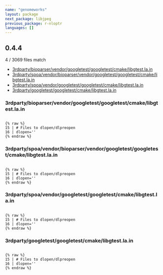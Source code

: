 ```yaml
---
name: "genomeworks"
layout: package
next_package: libjpeg
previous_package: r-nloptr
languages: []
---
```

## 0.4.4
4 / 3069 files match

 - [3rdparty/bioparser/vendor/googletest/googletest/cmake/libgtest.la.in](#3rdpartybioparservendorgoogletestgoogletestcmakelibgtestlain)
 - [3rdparty/spoa/vendor/bioparser/vendor/googletest/googletest/cmake/libgtest.la.in](#3rdpartyspoavendorbioparservendorgoogletestgoogletestcmakelibgtestlain)
 - [3rdparty/spoa/vendor/googletest/googletest/cmake/libgtest.la.in](#3rdpartyspoavendorgoogletestgoogletestcmakelibgtestlain)
 - [3rdparty/googletest/googletest/cmake/libgtest.la.in](#3rdpartygoogletestgoogletestcmakelibgtestlain)

### 3rdparty/bioparser/vendor/googletest/googletest/cmake/libgtest.la.in

```

{% raw %}
15 | # Files to dlopen/dlpreopen
16 | dlopen=''
{% endraw %}

```
### 3rdparty/spoa/vendor/bioparser/vendor/googletest/googletest/cmake/libgtest.la.in

```

{% raw %}
15 | # Files to dlopen/dlpreopen
16 | dlopen=''
{% endraw %}

```
### 3rdparty/spoa/vendor/googletest/googletest/cmake/libgtest.la.in

```

{% raw %}
15 | # Files to dlopen/dlpreopen
16 | dlopen=''
{% endraw %}

```
### 3rdparty/googletest/googletest/cmake/libgtest.la.in

```

{% raw %}
15 | # Files to dlopen/dlpreopen
16 | dlopen=''
{% endraw %}

```